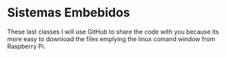 # Sistemas Embebidos

These last classes I will use GitHub to share the code with you because its more easy to download the files emplying the linux comand window from Raspberry Pi.
